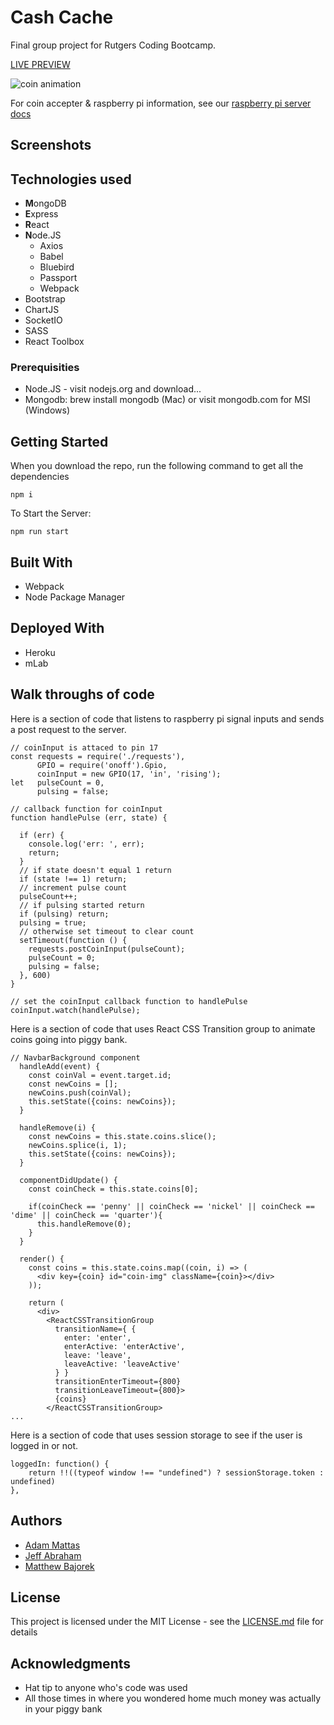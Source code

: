 # Cash Cache
Final group project for Rutgers Coding Bootcamp.

[LIVE PREVIEW](http://cash-cache.herokuapp.com/)

![coin animation](https://github.com/mattbajorek/Cash-Cache/raw/master/doc_assets/merged-animation-1.gif)

For coin accepter & raspberry pi information, see our [raspberry pi server docs](https://github.com/jefabrah/cash-cache-rpiserver)

## Screenshots

## Technologies used
- **M**ongoDB
- **E**xpress
- **R**eact
- **N**ode.JS
    - Axios
    - Babel
    - Bluebird
    - Passport
    - Webpack
- Bootstrap
- ChartJS
- SocketIO
- SASS
- React Toolbox

### Prerequisities
- Node.JS - visit nodejs.org and download...
- Mongodb: brew install mongodb (Mac) or visit mongodb.com for MSI (Windows)

## Getting Started
When you download the repo, run the following command to get all the dependencies

```
npm i
```
To Start the Server:

```
npm run start
```

## Built With
* Webpack
* Node Package Manager

## Deployed With
* Heroku
* mLab

## Walk throughs of code
Here is a section of code that listens to raspberry pi signal inputs and sends a post request to the server.

```
// coinInput is attaced to pin 17
const requests = require('./requests'),
      GPIO = require('onoff').Gpio,
      coinInput = new GPIO(17, 'in', 'rising');
let   pulseCount = 0,
      pulsing = false;

// callback function for coinInput
function handlePulse (err, state) {

  if (err) {
    console.log('err: ', err);
    return;
  }
  // if state doesn't equal 1 return
  if (state !== 1) return;
  // increment pulse count
  pulseCount++;
  // if pulsing started return
  if (pulsing) return;
  pulsing = true;
  // otherwise set timeout to clear count
  setTimeout(function () {
    requests.postCoinInput(pulseCount);
    pulseCount = 0;
    pulsing = false;
  }, 600)
}

// set the coinInput callback function to handlePulse
coinInput.watch(handlePulse);
```
Here is a section of code that uses React CSS Transition group to animate coins going into piggy bank.
```
// NavbarBackground component
  handleAdd(event) {
    const coinVal = event.target.id;
    const newCoins = [];
    newCoins.push(coinVal);    
    this.setState({coins: newCoins});
  }

  handleRemove(i) {
    const newCoins = this.state.coins.slice();
    newCoins.splice(i, 1);
    this.setState({coins: newCoins});
  }

  componentDidUpdate() {
    const coinCheck = this.state.coins[0];

    if(coinCheck == 'penny' || coinCheck == 'nickel' || coinCheck == 'dime' || coinCheck == 'quarter'){
      this.handleRemove(0);
    }  
  }

  render() {
    const coins = this.state.coins.map((coin, i) => (
      <div key={coin} id="coin-img" className={coin}></div>
    ));

    return (
      <div>
        <ReactCSSTransitionGroup
          transitionName={ {
            enter: 'enter',
            enterActive: 'enterActive',
            leave: 'leave',
            leaveActive: 'leaveActive'
          } }
          transitionEnterTimeout={800}
          transitionLeaveTimeout={800}>
          {coins}
        </ReactCSSTransitionGroup>
...
```
Here is a section of code that uses session storage to see if the user is logged in or not.
```
loggedIn: function() {
    return !!((typeof window !== "undefined") ? sessionStorage.token : undefined)
},
```

## Authors
* [Adam Mattas](https://github.com/adamfader)
* [Jeff Abraham](https://github.com/jefabrah)
* [Matthew Bajorek](https://github.com/mattbajorek)

## License
This project is licensed under the MIT License - see the [LICENSE.md](LICENSE.md) file for details

## Acknowledgments
* Hat tip to anyone who's code was used
* All those times in where you wondered home much money was actually in your piggy bank
